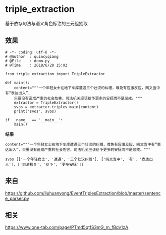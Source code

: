 # triple_extraction
基于依存句法与语义角色标注的三元组抽取

## 效果
```
# -*- coding: utf-8 -*-
# @Author  : quincyqiang
# @File    : demo.py
# @Time    : 2018/8/28 15:02

from triple_extraction import TripleExtractor

def main():
    content="""一个年轻女士在地下车库遭遇三个壮汉的纠缠，难免有应激反应，网文当中有“表达出入”，
    只要没有造成严重的社会危害，司法机关应该给予更多的安抚而不是惩戒。"""
    extractor = TripleExtractor()
    svos = extractor.triples_main(content)
    print('svos', svos)

if __name__ == '__main__':
    main()
```

**结果**
```
content="""一个年轻女士在地下车库遭遇三个壮汉的纠缠，难免有应激反应，网文当中有“表达出入”，只要没有造成严重的社会危害，司法机关应该给予更多的安抚而不是惩戒。"""

svos [['一个年轻女士', '遭遇', '三个壮汉纠缠'], ['网文当中', '有', '表达出入'], ['司法机关', '给予', '更多安抚']]
```

## 来自
https://github.com/liuhuanyong/EventTriplesExtraction/blob/master/sentence_parser.py

## 相关
https://www.one-tab.com/page/PTmd5qtfS3mG_m_fBdv1zA
